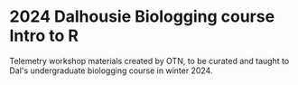 # 2024 Dalhousie Biologging course Intro to R
Telemetry workshop materials created by OTN, to be curated and taught to Dal's undergraduate biologging course in winter 2024.

